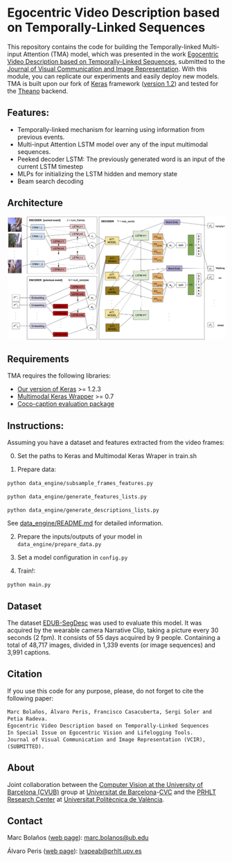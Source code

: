 # Egocentric Video Description based on Temporally-Linked Sequences 

This repository contains the code for building the Temporally-linked Multi-input Attention (TMA) model, which was presented in
the work [Egocentric Video Description based on Temporally-Linked Sequences](), 
submitted to the [Journal of Visual Communication and Image Representation](https://www.journals.elsevier.com/journal-of-visual-communication-and-image-representation). 
With this module, you can replicate our experiments and easily deploy new models. TMA is built upon our fork of 
[Keras](https://github.com/MarcBS/keras) framework ([version 1.2](https://github.com/MarcBS/keras/tree/Keras-1.2-(stable))) and tested for the [Theano](http://deeplearning.net/software/theano)
backend.

## Features: 

 * Temporally-linked mechanism for learning using information from previous events.
 * Multi-input Attention LSTM model over any of the input multimodal sequences.
 * Peeked decoder LSTM: The previously generated word is an input of the current LSTM timestep
 * MLPs for initializing the LSTM hidden and memory state
 * Beam search decoding

## Architecture

![TMA_model](./docs/model.png)

## Requirements

TMA requires the following libraries:

 - [Our version of Keras](https://github.com/MarcBS/keras) >= 1.2.3
 - [Multimodal Keras Wrapper](https://github.com/MarcBS/multimodal_keras_wrapper) >= 0.7
 - [Coco-caption evaluation package](https://github.com/lvapeab/coco-caption/tree/master/pycocoevalcap/)

## Instructions:

Assuming you have a dataset and features extracted from the video frames:

0) Set the paths to Keras and Multimodal Keras Wraper in train.sh
 
 1) Prepare data:
 
   ``
 python data_engine/subsample_frames_features.py
 ``
 
  ``
 python data_engine/generate_features_lists.py
 ``
 
  ``
 python data_engine/generate_descriptions_lists.py
 ``

See [data_engine/README.md](data_engine/README.md) for detailed information.

2) Prepare the inputs/outputs of your model in `data_engine/prepare_data.py`
  
3) Set a model configuration in  `config.py` 
 
4) Train!:

  ``
 python main.py
 ``

## Dataset

The dataset [EDUB-SegDesc](http://www.ub.edu/cvub/edub-segdesc/) was used to evaluate this model. It was acquired by the wearable camera Narrative Clip, taking a picture every 30 seconds (2 fpm). It consists of 55 days acquired by 9 people. Containing a total of 48,717 images, divided in 1,339 events (or image sequences) and 3,991 captions.

## Citation

If you use this code for any purpose, please, do not forget to cite the following paper:

```
Marc Bolaños, Álvaro Peris, Francisco Casacuberta, Sergi Soler and Petia Radeva.
Egocentric Video Description based on Temporally-Linked Sequences
In Special Issue on Egocentric Vision and Lifelogging Tools. 
Journal of Visual Communication and Image Representation (VCIR), (SUBMITTED).
```

## About

Joint collaboration between the [Computer Vision at the University of Barcelona (CVUB)](http://www.ub.edu/cvub/) group at [Universitat de Barcelona](www.ub.edu)-[CVC](http://www.cvc.uab.es) and the [PRHLT Research Center](https://www.prhlt.upv.es) at [Universitat Politècnica de València](https://www.upv.es).


## Contact

Marc Bolaños ([web page](http://www.ub.edu/cvub/marcbolanos/)): marc.bolanos@ub.edu

Álvaro Peris ([web page](http://lvapeab.github.io/)): lvapeab@prhlt.upv.es 
